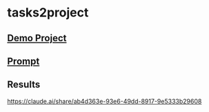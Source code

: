# tasks2project

## [Demo Project](../demo/readme.md)

## [Prompt](./prompt.md)

## Results
https://claude.ai/share/ab4d363e-93e6-49dd-8917-9e5333b29608